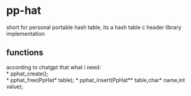 # pp-hat
short for personal portable hash table, its a hash table c header library implementation   

## functions
according to chatgpt that what i need:   
    * pphat_create();  
    * pphat_free(PpHat* table); 
    * pphat_insert(PpHat** table,char* name,int value);